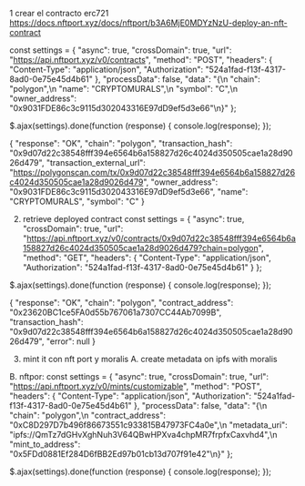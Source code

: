 1 crear el contracto erc721
https://docs.nftport.xyz/docs/nftport/b3A6MjE0MDYzNzU-deploy-an-nft-contract

const settings = {
  "async": true,
  "crossDomain": true,
  "url": "https://api.nftport.xyz/v0/contracts",
  "method": "POST",
  "headers": {
    "Content-Type": "application/json",
    "Authorization": "524a1fad-f13f-4317-8ad0-0e75e45d4b61"
  },
  "processData": false,
  "data": "{\n  \"chain\": \"polygon\",\n  \"name\": \"CRYPTOMURALS\",\n  \"symbol\": \"C\",\n  \"owner_address\": \"0x9031FDE86c3c9115d302043316E97dD9ef5d3e66\"\n}"
};

$.ajax(settings).done(function (response) {
  console.log(response);
});



{
  "response": "OK",
  "chain": "polygon",
  "transaction_hash": "0x9d07d22c38548fff394e6564b6a158827d26c4024d350505cae1a28d9026d479",
  "transaction_external_url": "https://polygonscan.com/tx/0x9d07d22c38548fff394e6564b6a158827d26c4024d350505cae1a28d9026d479",
  "owner_address": "0x9031FDE86c3c9115d302043316E97dD9ef5d3e66",
  "name": "CRYPTOMURALS",
  "symbol": "C"
}


2. retrieve deployed contract
const settings = {
  "async": true,
  "crossDomain": true,
  "url": "https://api.nftport.xyz/v0/contracts/0x9d07d22c38548fff394e6564b6a158827d26c4024d350505cae1a28d9026d479?chain=polygon",
  "method": "GET",
  "headers": {
    "Content-Type": "application/json",
    "Authorization": "524a1fad-f13f-4317-8ad0-0e75e45d4b61"
  }
};

$.ajax(settings).done(function (response) {
  console.log(response);
});

{
  "response": "OK",
  "chain": "polygon",
  "contract_address": "0x23620BC1ce5FA0d55b767061a7307CC44Ab7099B",
  "transaction_hash": "0x9d07d22c38548fff394e6564b6a158827d26c4024d350505cae1a28d9026d479",
  "error": null
}


3. mint it con nft port y moralis
A. create metadata on ipfs with moralis


B. nftpor:
const settings = {
  "async": true,
  "crossDomain": true,
  "url": "https://api.nftport.xyz/v0/mints/customizable",
  "method": "POST",
  "headers": {
    "Content-Type": "application/json",
    "Authorization": "524a1fad-f13f-4317-8ad0-0e75e45d4b61"
  },
  "processData": false,
  "data": "{\n  \"chain\": \"polygon\",\n  \"contract_address\": \"0xC8D297D7b496f86673551c933815B47973FC4a0e\",\n  \"metadata_uri\": \"ipfs://QmTz7dGHvXghNuh3V64QBwHPXva4chpMR7frpfxCaxvhd4\",\n  \"mint_to_address\": \"0x5FDd0881Ef284D6fBB2Ed97b01cb13d707f91e42\"\n}"
};

$.ajax(settings).done(function (response) {
  console.log(response);
});

